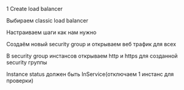 1 Create load balancer

Выбираем classic load balancer

Настраиваем шаги как нам нужно

Создаём новый security group и открываем веб трафик для всех

В security group инстансов открываем http и https для созданной security группы

Instance status должен быть InService(отключаем 1 инстанс для проверки)